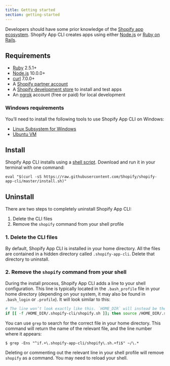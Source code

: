```yaml
---
title: Getting started
section: getting-started
---
```


Developers should have some prior knowledge of the [Shopify app ecosystem](https://shopify.dev/concepts/apps). Shopify App CLI creates apps using either [Node.js](https://nodejs.org/) or [Ruby on Rails](https://rubyonrails.org/).

## Requirements

- [Ruby](https://www.ruby-lang.org) 2.5.1+ 
- [Node.js](https://nodejs.org) 10.0.0+
- [curl](https://curl.haxx.se) 7.0.0+
- A [Shopify partner account](https://partners.shopify.com/signup)
- A [Shopify development store](https://help.shopify.com/en/partners/dashboard/development-stores#create-a-development-store) to install and test apps
- An [ngrok](https://ngrok.com/) account (free or paid) for local development

### Windows requirements

You’ll need to install the following tools to use Shopify App CLI on Windows:

- [Linux Subsystem for Windows](https://docs.microsoft.com/en-us/windows/wsl/install-win10)
- [Ubuntu VM](https://www.microsoft.com/en-ca/p/ubuntu/9nblggh4msv6)

## Install

Shopify App CLI installs using a [shell script](https://raw.githubusercontent.com/Shopify/shopify-app-cli/master/install.sh). Download and run it in your terminal with one command:

```console
eval "$(curl -sS https://raw.githubusercontent.com/Shopify/shopify-app-cli/master/install.sh)"
```

## Uninstall

There are two steps to completely uninstall Shopify App CLI:

1. Delete the CLI files
1. Remove the `shopify` command from your shell profile

### 1. Delete the CLI files

By default, Shopify App CLI is installed in your home directory. All the files are contained in a hidden directory called `.shopify-app-cli`. Delete that directory to uninstall.

### 2. Remove the `shopify` command from your shell

During the install process, Shopify App CLI adds a line to your shell configuration. This line is typically located in the `.bash_profile` file in your home directory (depending on your system, it may also be found in `.bash_login` or `.profile`). It will look similar to this:

```sh
# The line won’t look exactly like this. `HOME_DIR` will instead be the absolute path to your home directory.
if [[ -f /HOME_DIR/.shopify-cli/shopify.sh ]]; then source /HOME_DIR/.shopify-cli/shopify.sh; fi
```

You can use `grep` to search for the correct file in your home directory. This command will return the name of the relevant file, and the line number where it appears:

```console
$ grep -Ens "^if.+\.shopify-app-cli/shopify\.sh.+fi$" ~/\.*
```

Deleting or commenting out the relevant line in your shell profile will remove `shopify` as a command. You may need to reload your shell.
